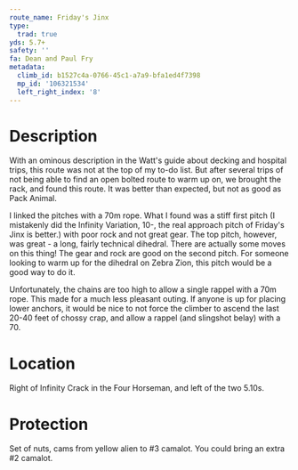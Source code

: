```yaml
---
route_name: Friday's Jinx
type:
  trad: true
yds: 5.7+
safety: ''
fa: Dean and Paul Fry
metadata:
  climb_id: b1527c4a-0766-45c1-a7a9-bfa1ed4f7398
  mp_id: '106321534'
  left_right_index: '8'
---
```

# Description
With an ominous description in the Watt's guide about decking and hospital trips, this route was not at the top of my to-do list.  But after several trips of not being able to find an open bolted route to warm up on, we brought the rack, and found this route.  It was better than expected, but not as good as Pack Animal.

I linked the pitches with a 70m rope.  What I found was a stiff first pitch (I mistakenly did the Infinity Variation, 10-, the real approach pitch of Friday's Jinx is better.) with poor rock and not great gear.  The top pitch, however, was great - a long, fairly technical dihedral.  There are actually some moves on this thing!  The gear and rock are good on the second pitch.  For someone looking to warm up for the dihedral on Zebra Zion, this pitch would be a good way to do it.

Unfortunately, the chains are too high to allow a single rappel with a 70m rope.  This made for a much less pleasant outing.  If anyone is up for placing lower anchors, it would be nice to not force the climber to ascend the last 20-40 feet of chossy crap, and allow a rappel (and slingshot belay) with a 70.

# Location
Right of Infinity Crack in the Four Horseman, and left of the two 5.10s.

# Protection
Set of nuts, cams from yellow alien to #3 camalot.  You could bring an extra #2 camalot.
